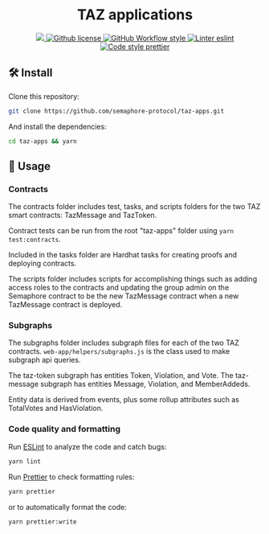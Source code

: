 <p align="center">
    <h1 align="center">
        TAZ applications
    </h1>
</p>

<p align="center">
    <a href="https://github.com/semaphore-protocol/taz-apps" target="_blank">
        <img src="https://img.shields.io/badge/project-TAZ-blue?style=flat-square">
    </a>
    <a href="https://github.com/semaphore-protocol/taz-apps/blob/main/LICENSE">
        <img alt="Github license" src="https://img.shields.io/github/license/semaphore-protocol/taz-apps.svg?style=flat-square">
    </a>
    <a href="https://github.com/semaphore-protocol/taz-apps/actions?query=workflow%3Astyle">
        <img alt="GitHub Workflow style" src="https://img.shields.io/github/workflow/status/semaphore-protocol/taz-apps/style?label=style&style=flat-square&logo=github">
    </a>
    <a href="https://eslint.org/">
        <img alt="Linter eslint" src="https://img.shields.io/badge/linter-eslint-8080f2?style=flat-square&logo=eslint">
    </a>
    <a href="https://prettier.io/">
        <img alt="Code style prettier" src="https://img.shields.io/badge/code%20style-prettier-f8bc45?style=flat-square&logo=prettier">
    </a>
</p>

## 🛠 Install

Clone this repository:

```bash
git clone https://github.com/semaphore-protocol/taz-apps.git
```

And install the dependencies:

```bash
cd taz-apps && yarn
```

## 📜 Usage

### Contracts

The contracts folder includes test, tasks, and scripts folders for the two TAZ smart contracts: TazMessage and TazToken.

Contract tests can be run from the root "taz-apps" folder using `yarn test:contracts`.

Included in the tasks folder are Hardhat tasks for creating proofs and deploying contracts.

The scripts folder includes scripts for accomplishing things such as adding access roles to the contracts and updating the group admin on the Semaphore contract to be the new TazMessage contract when a new TazMessage contract is deployed.

### Subgraphs

The subgraphs folder includes subgraph files for each of the two TAZ contracts. `web-app/helpers/subgraphs.js` is the class used to make subgraph api queries.

The taz-token subgraph has entities Token, Violation, and Vote.
The taz-message subgraph has entities Message, Violation, and MemberAddeds.

Entity data is derived from events, plus some rollup attributes such as TotalVotes and HasViolation.

### Code quality and formatting

Run [ESLint](https://eslint.org/) to analyze the code and catch bugs:

```bash
yarn lint
```

Run [Prettier](https://prettier.io/) to check formatting rules:

```bash
yarn prettier
```

or to automatically format the code:

```bash
yarn prettier:write
```
